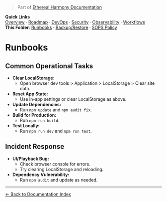 > Part of [Ethereal Harmony Documentation](../README.md)

**Quick Links**  
[Overview](../MASTER_OVERVIEW.md) · [Roadmap](../ROADMAP.md) · [DevOps](../DEVOPS.md) · [Security](../SECURITY.md) · [Observability](../OBSERVABILITY.md) · [Workflows](../WORKFLOWS.md)  
**This Folder**: [Runbooks](./runbooks.md) · [Backup/Restore](./backup-restore.md) · [SOPS Policy](./sops-policy.md)

# Runbooks

## Common Operational Tasks

- **Clear LocalStorage:**
  - Open browser dev tools > Application > LocalStorage > Clear site data.
- **Reset App State:**
  - Use in-app settings or clear LocalStorage as above.
- **Update Dependencies:**
  - Run `npm update` and `npm audit fix`.
- **Build for Production:**
  - Run `npm run build`.
- **Test Locally:**
  - Run `npm run dev` and `npm run test`.

## Incident Response

- **UI/Playback Bug:**
  - Check browser console for errors.
  - Try clearing LocalStorage and reloading.
- **Dependency Vulnerability:**
  - Run `npm audit` and update as needed.


---

[← Back to Documentation Index](../README.md)

